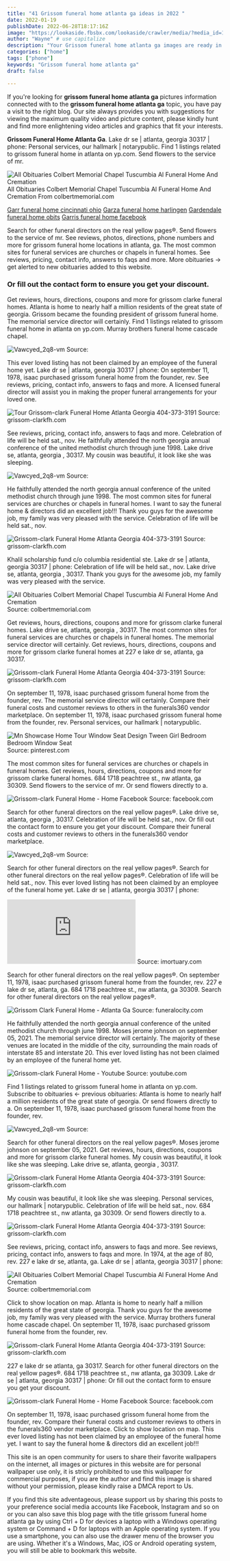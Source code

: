 ```yaml
---
title: "41 Grissom funeral home atlanta ga ideas in 2022 "
date: 2022-01-19
publishDate: 2022-06-28T18:17:16Z
image: "https://lookaside.fbsbx.com/lookaside/crawler/media/?media_id=101037321485337"
author: "Wayne" # use capitalize
description: "Your Grissom funeral home atlanta ga images are ready in this website. Grissom funeral home atlanta ga are a topic that is being searched for and liked by netizens now. You can Find and Download the Grissom funeral home atlanta ga files here. Find and Download all royalty-free vectors."
categories: ["home"]
tags: ["phone"]
keywords: "Grissom funeral home atlanta ga"
draft: false

---
```


If you're looking for **grissom funeral home atlanta ga** pictures information connected with to the **grissom funeral home atlanta ga** topic, you have pay a visit to the right  blog.  Our site always  provides you with  suggestions  for viewing  the maximum  quality video and picture  content, please kindly hunt and find more enlightening video articles and graphics  that fit your interests.

**Grissom Funeral Home Atlanta Ga**. Lake dr se | atlanta, georgia 30317 | phone: Personal services, our hallmark | notarypublic. Find 1 listings related to grissom funeral home in atlanta on yp.com. Send flowers to the service of mr.

![All Obituaries Colbert Memorial Chapel Tuscumbia Al Funeral Home And Cremation](https://s3.amazonaws.com/CFSV2/siteimages/clb/712031-clb-header1.jpg "All Obituaries Colbert Memorial Chapel Tuscumbia Al Funeral Home And Cremation")
All Obituaries Colbert Memorial Chapel Tuscumbia Al Funeral Home And Cremation From colbertmemorial.com

[Garr funeral home cincinnati ohio](/garr-funeral-home-cincinnati-ohio/)
[Garza funeral home harlingen](/garza-funeral-home-harlingen/)
[Gardendale funeral home obits](/gardendale-funeral-home-obits/)
[Garris funeral home facebook](/garris-funeral-home-facebook/)

Search for other funeral directors on the real yellow pages®. Send flowers to the service of mr. See reviews, photos, directions, phone numbers and more for grissom funeral home locations in atlanta, ga. The most common sites for funeral services are churches or chapels in funeral homes. See reviews, pricing, contact info, answers to faqs and more. More obituaries → get alerted to new obituaries added to this website.

### Or fill out the contact form to ensure you get your discount.

Get reviews, hours, directions, coupons and more for grissom clarke funeral homes. Atlanta is home to nearly half a million residents of the great state of georgia. Grissom became the founding president of grissom funeral home. The memorial service director will certainly. Find 1 listings related to grissom funeral home in atlanta on yp.com. Murray brothers funeral home cascade chapel.


![Vawcyed_2q8-vm](https://lookaside.fbsbx.com/lookaside/crawler/media/?media_id=1041569959955009&amp;get_thumbnail=1 "Vawcyed_2q8-vm")
Source: 

This ever loved listing has not been claimed by an employee of the funeral home yet. Lake dr se | atlanta, georgia 30317 | phone: On september 11, 1978, isaac purchased grissom funeral home from the founder, rev. See reviews, pricing, contact info, answers to faqs and more. A licensed funeral director will assist you in making the proper funeral arrangements for your loved one.

![Tour Grissom-clark Funeral Home Atlanta Georgia 404-373-3191](https://grissom-clarkfh.com/wp-content/uploads/2018/08/2-1.jpg "Tour Grissom-clark Funeral Home Atlanta Georgia 404-373-3191")
Source: grissom-clarkfh.com

See reviews, pricing, contact info, answers to faqs and more. Celebration of life will be held sat., nov. He faithfully attended the north georgia annual conference of the united methodist church through june 1998. Lake drive se, atlanta, georgia , 30317. My cousin was beautiful, it look like she was sleeping.

![Vawcyed_2q8-vm](https://lookaside.fbsbx.com/lookaside/crawler/media/?media_id=353076979920851&amp;get_thumbnail=1 "Vawcyed_2q8-vm")
Source: 

He faithfully attended the north georgia annual conference of the united methodist church through june 1998. The most common sites for funeral services are churches or chapels in funeral homes. I want to say the funeral home &amp; directors did an excellent job!!! Thank you guys for the awesome job, my family was very pleased with the service. Celebration of life will be held sat., nov.

![Grissom-clark Funeral Home Atlanta Georgia 404-373-3191](https://grissom-clarkfh.com/wp-content/uploads/2018/08/17.jpg "Grissom-clark Funeral Home Atlanta Georgia 404-373-3191")
Source: grissom-clarkfh.com

Khalil scholarship fund c/o columbia residential ste. Lake dr se | atlanta, georgia 30317 | phone: Celebration of life will be held sat., nov. Lake drive se, atlanta, georgia , 30317. Thank you guys for the awesome job, my family was very pleased with the service.

![All Obituaries Colbert Memorial Chapel Tuscumbia Al Funeral Home And Cremation](https://s3.amazonaws.com/CFSV2/siteimages/clb/369599-clb-header2.jpg "All Obituaries Colbert Memorial Chapel Tuscumbia Al Funeral Home And Cremation")
Source: colbertmemorial.com

Get reviews, hours, directions, coupons and more for grissom clarke funeral homes. Lake drive se, atlanta, georgia , 30317. The most common sites for funeral services are churches or chapels in funeral homes. The memorial service director will certainly. Get reviews, hours, directions, coupons and more for grissom clarke funeral homes at 227 e lake dr se, atlanta, ga 30317.

![Grissom-clark Funeral Home Atlanta Georgia 404-373-3191](https://grissom-clarkfh.com/wp-content/uploads/2018/08/5.jpg "Grissom-clark Funeral Home Atlanta Georgia 404-373-3191")
Source: grissom-clarkfh.com

On september 11, 1978, isaac purchased grissom funeral home from the founder, rev. The memorial service director will certainly. Compare their funeral costs and customer reviews to others in the funerals360 vendor marketplace. On september 11, 1978, isaac purchased grissom funeral home from the founder, rev. Personal services, our hallmark | notarypublic.

![Mn Showcase Home Tour Window Seat Design Tween Girl Bedroom Bedroom Window Seat](https://i.pinimg.com/originals/9f/e4/dd/9fe4dd0506c86f72c3ea5be879de32d5.jpg "Mn Showcase Home Tour Window Seat Design Tween Girl Bedroom Bedroom Window Seat")
Source: pinterest.com

The most common sites for funeral services are churches or chapels in funeral homes. Get reviews, hours, directions, coupons and more for grissom clarke funeral homes. 684 1718 peachtree st., nw atlanta, ga 30309. Send flowers to the service of mr. Or send flowers directly to a.

![Grissom-clark Funeral Home - Home Facebook](https://lookaside.fbsbx.com/lookaside/crawler/media/?media_id=101037888151947 "Grissom-clark Funeral Home - Home Facebook")
Source: facebook.com

Search for other funeral directors on the real yellow pages®. Lake drive se, atlanta, georgia , 30317. Celebration of life will be held sat., nov. Or fill out the contact form to ensure you get your discount. Compare their funeral costs and customer reviews to others in the funerals360 vendor marketplace.

![Vawcyed_2q8-vm](https://lookaside.fbsbx.com/lookaside/crawler/media/?media_id=589214112195931&amp;get_thumbnail=1 "Vawcyed_2q8-vm")
Source: 

Search for other funeral directors on the real yellow pages®. Search for other funeral directors on the real yellow pages®. Celebration of life will be held sat., nov. This ever loved listing has not been claimed by an employee of the funeral home yet. Lake dr se | atlanta, georgia 30317 | phone:

![Powder Springs Funeral Homes Funeral Services Flowers In Georgia](https://www.imortuary.com/utilities/timThumb.php?src=/images/uploaded_images/46696/Screenshot_15.jpg&amp;zc=1&amp;w=560&amp;h=218 "Powder Springs Funeral Homes Funeral Services Flowers In Georgia")
Source: imortuary.com

Search for other funeral directors on the real yellow pages®. On september 11, 1978, isaac purchased grissom funeral home from the founder, rev. 227 e lake dr se, atlanta, ga. 684 1718 peachtree st., nw atlanta, ga 30309. Search for other funeral directors on the real yellow pages®.

![Grissom Clark Funeral Home - Atlanta Ga](https://cdn.funeralocity.com/images/72F1F723-AF72-44F2-B628-CF4EE82748DC/0_t.png "Grissom Clark Funeral Home - Atlanta Ga")
Source: funeralocity.com

He faithfully attended the north georgia annual conference of the united methodist church through june 1998. Moses jerome johnson on september 05, 2021. The memorial service director will certainly. The majority of these venues are located in the middle of the city, surrounding the main roads of interstate 85 and interstate 20. This ever loved listing has not been claimed by an employee of the funeral home yet.

![Grissom-clark Funeral Home - Youtube](https://i.ytimg.com/vi/IoSmkyBrX7o/maxresdefault.jpg "Grissom-clark Funeral Home - Youtube")
Source: youtube.com

Find 1 listings related to grissom funeral home in atlanta on yp.com. Subscribe to obituaries ← previous obituaries: Atlanta is home to nearly half a million residents of the great state of georgia. Or send flowers directly to a. On september 11, 1978, isaac purchased grissom funeral home from the founder, rev.

![Vawcyed_2q8-vm](https://lookaside.fbsbx.com/lookaside/crawler/media/?media_id=1660197154372229&amp;get_thumbnail=1 "Vawcyed_2q8-vm")
Source: 

Search for other funeral directors on the real yellow pages®. Moses jerome johnson on september 05, 2021. Get reviews, hours, directions, coupons and more for grissom clarke funeral homes. My cousin was beautiful, it look like she was sleeping. Lake drive se, atlanta, georgia , 30317.

![Grissom-clark Funeral Home Atlanta Georgia 404-373-3191](https://grissom-clarkfh.com/wp-content/uploads/2018/08/1.jpg "Grissom-clark Funeral Home Atlanta Georgia 404-373-3191")
Source: grissom-clarkfh.com

My cousin was beautiful, it look like she was sleeping. Personal services, our hallmark | notarypublic. Celebration of life will be held sat., nov. 684 1718 peachtree st., nw atlanta, ga 30309. Or send flowers directly to a.

![Grissom-clark Funeral Home Atlanta Georgia 404-373-3191](https://grissom-clarkfh.com/wp-content/uploads/2020/05/covid-19_22-1024x683-1.jpg "Grissom-clark Funeral Home Atlanta Georgia 404-373-3191")
Source: grissom-clarkfh.com

See reviews, pricing, contact info, answers to faqs and more. See reviews, pricing, contact info, answers to faqs and more. In 1974, at the age of 80, rev. 227 e lake dr se, atlanta, ga. Lake dr se | atlanta, georgia 30317 | phone:

![All Obituaries Colbert Memorial Chapel Tuscumbia Al Funeral Home And Cremation](https://s3.amazonaws.com/CFSV2/siteimages/clb/712031-clb-header1.jpg "All Obituaries Colbert Memorial Chapel Tuscumbia Al Funeral Home And Cremation")
Source: colbertmemorial.com

Click to show location on map. Atlanta is home to nearly half a million residents of the great state of georgia. Thank you guys for the awesome job, my family was very pleased with the service. Murray brothers funeral home cascade chapel. On september 11, 1978, isaac purchased grissom funeral home from the founder, rev.

![Grissom-clark Funeral Home Atlanta Georgia 404-373-3191](https://res.cloudinary.com/ltkadmfy5/image/upload/w_200,h_200,c_thumb,g_face,fl_lossy,f_auto/client/358/obit/248069/profile/wlvxlauahz94bpru3jyh.jpg "Grissom-clark Funeral Home Atlanta Georgia 404-373-3191")
Source: grissom-clarkfh.com

227 e lake dr se atlanta, ga 30317. Search for other funeral directors on the real yellow pages®. 684 1718 peachtree st., nw atlanta, ga 30309. Lake dr se | atlanta, georgia 30317 | phone: Or fill out the contact form to ensure you get your discount.

![Grissom-clark Funeral Home - Home Facebook](https://lookaside.fbsbx.com/lookaside/crawler/media/?media_id=101037321485337 "Grissom-clark Funeral Home - Home Facebook")
Source: facebook.com

On september 11, 1978, isaac purchased grissom funeral home from the founder, rev. Compare their funeral costs and customer reviews to others in the funerals360 vendor marketplace. Click to show location on map. This ever loved listing has not been claimed by an employee of the funeral home yet. I want to say the funeral home &amp; directors did an excellent job!!!

This site is an open community for users to share their favorite wallpapers on the internet, all images or pictures in this website are for personal wallpaper use only, it is stricly prohibited to use this wallpaper for commercial purposes, if you are the author and find this image is shared without your permission, please kindly raise a DMCA report to Us.

If you find this site adventageous, please support us by sharing this posts to your preference social media accounts like Facebook, Instagram and so on or you can also save this blog page with the title grissom funeral home atlanta ga by using Ctrl + D for devices a laptop with a Windows operating system or Command + D for laptops with an Apple operating system. If you use a smartphone, you can also use the drawer menu of the browser you are using. Whether it's a Windows, Mac, iOS or Android operating system, you will still be able to bookmark this website.
